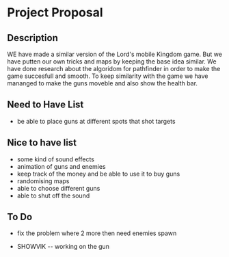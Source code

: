# Project Proposal

## Description

WE have made a similar version of the Lord's mobile Kingdom game. But we have putten our own tricks and maps by keeping the base idea similar. We have done research about the algoridom for pathfinder in order to make the game succesfull and smooth. To keep similarity with the game we have mananged to make the guns moveble and also show the health bar.

## Need to Have List

<!-- - have a pathfinder for the enemies -->
<!-- - be able make multipal targets -->
<!-- - show a health bar for the enemies -->
- be able to place guns at different spots that shot targets
<!-- - keep track of the score -->
<!-- - add different speeds and the numbers of enemies -->
<!-- - give the enemies to ablity to move by themself -->

## Nice to have list
<!-- - have a starting and a ending page -->
<!-- - use local storage to keep track of the high score -->
- some kind of sound effects
- animation of guns and enemies
- keep track of the money and be able to use it to buy guns
- randomising maps
- able to choose different guns
- able to shut off the sound





## To Do
<!-- make a better health bar -->
<!-- make the enemies an array, so we can make multipul enemies, and display -->
<!-- make a timer for the enemies movement -->
<!-- - enemies.isEnemyAlive isn't working -->
<!-- - fix the score and level change function (score = numberOfenemy * 100) and (numberOfenemy = level * 2) -->
<!-- -- MAYBE -- (level = numberOfEnemy % 2) -->
<!-- - make the spawnTime and movementDelay decrease as the game progresses -->
<!-- - find a way to remove enemies from the array -->
- fix the problem where 2 more then need enemies spawn

- SHOWVIK -- working on the gun